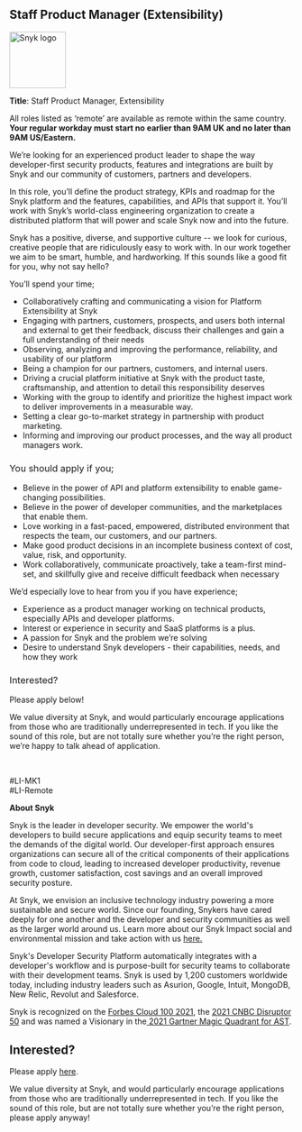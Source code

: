Staff Product Manager (Extensibility)
---

<img src="https://res.cloudinary.com/snyk/image/upload/v1537345894/press-kit/brand/logo-black.png" width="100" alt="Snyk logo" />

<p><strong>Title</strong><span style="font-weight: 400;">: Staff Product Manager, Extensibility</span></p>
<p><span style="font-weight: 400;">All roles listed as ‘remote’ are available as remote within the same country.</span><strong> Your regular workday must start no earlier than 9AM UK and no later than 9AM US/Eastern.</strong></p>
<p><span style="font-weight: 400;">We’re looking for an experienced product leader to shape the way developer-first security products, features and integrations are built by Snyk and our community of customers, partners and developers.</span></p>
<p><span style="font-weight: 400;">In this role, you’ll define the product strategy, KPIs and roadmap for the Snyk platform and the features, capabilities, and APIs that support it. You’ll work with Snyk’s world-class engineering organization to create a distributed platform that will power and scale Snyk now and into the future.</span></p>
<p><span style="font-weight: 400;">Snyk has a positive, diverse, and supportive culture -- we look for curious, creative people that are ridiculously easy to work with. In our work together we aim to be smart, humble, and hardworking. If this sounds like a good fit for you, why not say hello?</span></p>
<p><span style="font-weight: 400;">You’ll spend your time;</span><span style="font-weight: 400;"><br></span></p>
<ul>
<li style="font-weight: 400;"><span style="font-weight: 400;">Collaboratively crafting and communicating a vision for Platform Extensibility at Snyk</span></li>
<li style="font-weight: 400;"><span style="font-weight: 400;">Engaging with partners, customers, prospects, and users both internal and external to get their feedback, discuss their challenges and gain a full understanding of their needs</span></li>
<li style="font-weight: 400;"><span style="font-weight: 400;">Observing, analyzing and improving the performance, reliability, and usability of our platform</span></li>
<li style="font-weight: 400;"><span style="font-weight: 400;">Being a champion for our partners, customers, and internal users.</span></li>
<li style="font-weight: 400;"><span style="font-weight: 400;">Driving a crucial platform initiative at Snyk with the product taste, craftsmanship, and attention to detail this responsibility deserves</span></li>
<li style="font-weight: 400;"><span style="font-weight: 400;">Working with the group to identify and prioritize the highest impact work to deliver improvements in a measurable way.</span></li>
<li style="font-weight: 400;"><span style="font-weight: 400;">Setting a clear go-to-market strategy in partnership with product marketing.</span></li>
<li style="font-weight: 400;"><span style="font-weight: 400;">Informing and improving our product processes, and the way all product managers work.</span></li>
</ul>
<h3><span style="font-weight: 400;">You should apply if you;</span></h3>
<ul>
<li style="font-weight: 400;"><span style="font-weight: 400;">Believe in the power of API and platform extensibility to enable game-changing possibilities.</span></li>
<li style="font-weight: 400;"><span style="font-weight: 400;">Believe in the power of developer communities, and the marketplaces that enable them.</span></li>
<li style="font-weight: 400;"><span style="font-weight: 400;">Love working in a fast-paced, empowered, distributed environment that respects the team, our customers, and our partners.</span></li>
<li style="font-weight: 400;"><span style="font-weight: 400;">Make good product decisions in an incomplete business context of cost, value, risk, and opportunity.</span></li>
<li style="font-weight: 400;"><span style="font-weight: 400;">Work collaboratively, communicate proactively, take a team-first mind-set, and skillfully give and receive difficult feedback when necessary</span></li>
</ul>
<p><span style="font-weight: 400;">We’d especially love to hear from you if you have experience;</span></p>
<ul>
<li style="font-weight: 400;"><span style="font-weight: 400;">Experience as a product manager working on technical products, especially APIs and developer platforms.&nbsp;</span></li>
<li style="font-weight: 400;"><span style="font-weight: 400;">Interest or experience in security and SaaS platforms is a plus.</span></li>
<li style="font-weight: 400;"><span style="font-weight: 400;">A passion for Snyk and the problem we’re solving</span></li>
<li style="font-weight: 400;"><span style="font-weight: 400;">Desire to understand Snyk developers - their capabilities, needs, and how they work</span></li>
</ul>
<h3><span style="font-weight: 400;">Interested?</span></h3>
<p><span style="font-weight: 400;">Please apply below!</span></p>
<p><span style="font-weight: 400;">We value diversity at Snyk, and would particularly encourage applications from those who are traditionally underrepresented in tech. If you like the sound of this role, but are not totally sure whether you’re the right person, we’re happy to talk ahead of application.</span></p>
<p>&nbsp;</p>
<p><span style="font-weight: 400;">#LI-MK1<br>#LI-Remote</span></p><div class="content-conclusion"><p><strong>About Snyk</strong></p>
<p><span style="font-weight: 400;">Snyk is the leader in developer security. We empower the world's developers to build secure applications and equip security teams to meet the demands of the digital world. Our developer-first approach ensures organizations can secure all of the critical components of their applications from code to cloud, leading to increased developer productivity, revenue growth, customer satisfaction, cost savings and an overall improved security posture.&nbsp;</span></p>
<p><span style="font-weight: 400;">At Snyk, we envision an inclusive technology industry powering a more sustainable and secure world.</span> <span style="font-weight: 400;">Since our founding, Snykers have cared deeply for one another and the developer and security communities as well as the larger world around us. Learn more about our Snyk Impact social and environmental mission and take action with us </span><a href="https://snyk.io/about/snyk-impact/"><span style="font-weight: 400;">here.</span></a></p>
<p><span style="font-weight: 400;">Snyk's Developer Security Platform automatically integrates with a developer's workflow and is purpose-built for security teams to collaborate with their development teams. Snyk is used by 1,200 customers worldwide today, including industry leaders such as Asurion, Google, Intuit, MongoDB, New Relic, Revolut and Salesforce.</span></p>
<p><span style="font-weight: 400;">Snyk is recognized on the </span><a href="https://www.forbes.com/cloud100/#6f24b5ba5f94"><span style="font-weight: 400;">Forbes Cloud 100 2021</span></a><span style="font-weight: 400;">, the </span><a href="https://www.cnbc.com/2021/05/25/these-are-the-2021-cnbc-disruptor-50-companies.html"><span style="font-weight: 400;">2021 CNBC Disruptor 50</span></a><span style="font-weight: 400;"> and was named a Visionary in the</span><a href="https://snyk.io/blog/snyk-visionary-2021-gartner-magic-quadrant-for-ast/"><span style="font-weight: 400;"> 2021 Gartner Magic Quadrant for AST</span></a><span style="font-weight: 400;">.</span></p></div>

Interested?
---

Please apply [here](https://boards.greenhouse.io/snyk/jobs/5945864002#app).

We value diversity at Snyk, and would particularly encourage applications from those who are traditionally underrepresented in tech.
If you like the sound of this role, but are not totally sure whether you’re the right person, please apply anyway!
